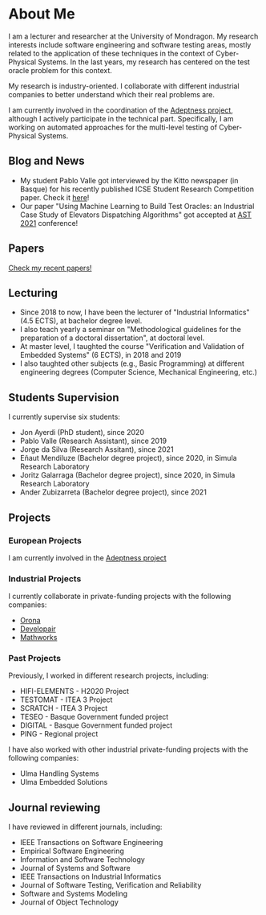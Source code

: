 # About Me

I am a lecturer and researcher at the University of Mondragon. My research interests include software engineering and software testing areas, mostly related to the application of these techniques in the context of Cyber-Physical Systems. In the last years, my research has centered on the test oracle problem for this context.

My research is industry-oriented. I collaborate with different industrial companies to better understand which their real problems are.

I am currently involved in the coordination of the [Adeptness project](https://www.adeptness.eu/), although I actively participate in the technical part. Specifically, I am working on automated approaches for the multi-level testing of Cyber-Physical Systems.


## Blog and News 

* My student Pablo Valle got interviewed by the Kitto newspaper (in Basque) for his recently published ICSE Student Research Competition paper. Check it [here](/blog/pabloInterview.html)!
* Our paper "Using Machine Learning to Build Test Oracles: an Industrial Case Study of Elevators Dispatching Algorithms" got accepted at [AST 2021](https://conf.researchr.org/home/ast-2021#About) conference!


## Papers

[Check my recent papers!](papers.html)



## Lecturing

* Since 2018 to now, I have been the lecturer of "Industrial Informatics" (4.5 ECTS), at bachelor degree level.
* I also teach yearly a seminar on "Methodological guidelines for the preparation of a doctoral dissertation", at doctoral level.
* At master level, I taughted the course "Verification and Validation of Embedded Systems" (6 ECTS), in 2018 and 2019 
* I also taughted other subjects (e.g., Basic Programming) at different engineering degrees (Computer Science, Mechanical Engineering, etc.)

## Students Supervision

I currently supervise six students:

* Jon Ayerdi (PhD student), since 2020
* Pablo Valle (Research Assistant), since 2019
* Jorge da Silva (Research Assitant), since 2021
* Eñaut Mendiluze (Bachelor degree project), since 2020, in Simula Research Laboratory
* Joritz Galarraga (Bachelor degree project), since 2020, in Simula Research Laboratory
* Ander Zubizarreta (Bachelor degree project), since 2021

## Projects

### European Projects

I am currently involved in the [Adeptness project](https://www.adeptness.eu/)

### Industrial Projects

I currently collaborate in private-funding projects with the following companies:
* [Orona](https://www.orona.co.uk/en-gb)
* [Developair](https://www.developair.tech/es/)
* [Mathworks](https://mathworks.com/)


### Past Projects

Previously, I worked in different research projects, including:
* HIFI-ELEMENTS - H2020 Project
* TESTOMAT - ITEA 3 Project
* SCRATCH - ITEA 3 Project
* TESEO - Basque Government funded project
* DIGITAL - Basque Government funded project
* PING - Regional project

I have also worked with other industrial private-funding projects with the following companies:
* Ulma Handling Systems
* Ulma Embedded Solutions



## Journal reviewing

I have reviewed in different journals, including:

* IEEE Transactions on Software Engineering
* Empirical Software Engineering
* Information and Software Technology
* Journal of Systems and Software
* IEEE Transactions on Industrial Informatics
* Journal of Software Testing, Verification and Reliability
* Software and Systems Modeling
* Journal of Object Technology




